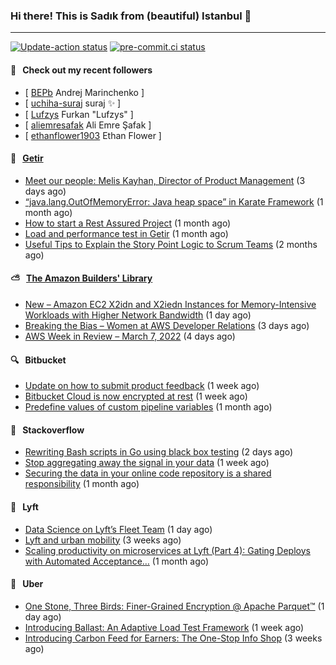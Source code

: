 ### Hi there! This is Sadık from (beautiful) Istanbul 👋

---

[![Update-action status](https://github.com/sadikkuzu/sadikkuzu/actions/workflows/sadikkuzu.yml/badge.svg)](https://github.com/sadikkuzu/sadikkuzu/actions/workflows/sadikkuzu.yml)
[![pre-commit.ci status](https://results.pre-commit.ci/badge/github/sadikkuzu/sadikkuzu/master.svg)](https://results.pre-commit.ci/latest/github/sadikkuzu/sadikkuzu/master)

#### 🔭 &nbsp; Check out my recent followers

- [ [BEPb](https://github.com/BEPb) Andrej Marinchenko ]
- [ [uchiha-suraj](https://github.com/uchiha-suraj) suraj ✨  ]
- [ [Lufzys](https://github.com/Lufzys) Furkan &#34;Lufzys&#34; ]
- [ [aliemresafak](https://github.com/aliemresafak) Ali Emre Şafak ]
- [ [ethanflower1903](https://github.com/ethanflower1903) Ethan Flower ]


#### 🚀 &nbsp; [Getir](https://technology.getir.com)

- [Meet our people: Melis Kayhan, Director of Product Management](https://medium.com/getir/meet-our-people-melis-kayhan-director-of-product-management-27e8f9913648?source=rss----5138a1e0a250---4) (3 days ago)
- [“java.lang.OutOfMemoryError: Java heap space” in Karate Framework](https://medium.com/getir/java-lang-outofmemoryerror-java-heap-space-in-karate-framework-dc5ad83fcd1b?source=rss----5138a1e0a250---4) (1 month ago)
- [How to start a Rest Assured Project](https://medium.com/getir/how-to-start-a-rest-assured-project-d599181ca855?source=rss----5138a1e0a250---4) (1 month ago)
- [Load and performance test in Getir](https://medium.com/getir/load-and-performance-test-in-getir-3bc5bf57b1e2?source=rss----5138a1e0a250---4) (1 month ago)
- [Useful Tips to Explain the Story Point Logic to Scrum Teams](https://medium.com/getir/useful-tips-to-explain-the-story-point-logic-to-scrum-teams-872a62e95257?source=rss----5138a1e0a250---4) (2 months ago)


#### ⛅ &nbsp; [The Amazon Builders' Library](https://aws.amazon.com/builders-library/)

- [New – Amazon EC2 X2idn and X2iedn Instances for Memory-Intensive Workloads with Higher Network Bandwidth](https://aws.amazon.com/blogs/aws/new-amazon-ec2-x2idn-and-x2iedn-instances-for-memory-intensive-workloads-with-higher-network-bandwidth/) (1 day ago)
- [Breaking the Bias – Women at AWS Developer Relations](https://aws.amazon.com/blogs/aws/breaking-the-bias-women-at-aws-developer-relations/) (3 days ago)
- [AWS Week in Review – March 7, 2022](https://aws.amazon.com/blogs/aws/aws-week-in-review-march-7-2022/) (4 days ago)


#### 🔍 &nbsp; Bitbucket

- [Update on how to submit product feedback](https://bitbucket.org/blog/update-on-how-to-submit-product-feedback) (1 week ago)
- [Bitbucket Cloud is now encrypted at rest](https://bitbucket.org/blog/bitbucket-cloud-is-now-encrypted-at-rest) (1 week ago)
- [Predefine values of custom pipeline variables](https://bitbucket.org/blog/predefine-values-of-custom-pipeline-variables) (1 month ago)


#### 📰 &nbsp; Stackoverflow

- [Rewriting Bash scripts in Go using black box testing](https://stackoverflow.blog/2022/03/09/rewriting-bash-scripts-in-go-using-black-box-testing/) (2 days ago)
- [Stop aggregating away the signal in your data](https://stackoverflow.blog/2022/03/03/stop-aggregating-away-the-signal-in-your-data/) (1 week ago)
- [Securing the data in your online code repository is a shared responsibility](https://stackoverflow.blog/2022/01/24/securing-the-data-in-your-online-code-repository-is-a-shared-responsibility/) (1 month ago)

#### 🚕 &nbsp; Lyft

- [Data Science on Lyft’s Fleet Team](https://eng.lyft.com/data-science-on-lyfts-fleet-team-141c594f656b?source=rss----25cd379abb8---4) (1 day ago)
- [Lyft and urban mobility](https://eng.lyft.com/lyft-and-urban-mobility-acf7a7571031?source=rss----25cd379abb8---4) (3 weeks ago)
- [Scaling productivity on microservices at Lyft (Part 4): Gating Deploys with Automated Acceptance…](https://eng.lyft.com/scaling-productivity-on-microservices-at-lyft-part-4-gating-deploys-with-automated-acceptance-4417e0ebc274?source=rss----25cd379abb8---4) (1 month ago)

#### 🚕 &nbsp; Uber

- [One Stone, Three Birds:  Finer-Grained Encryption @ Apache Parquet™](https://eng.uber.com/one-stone-three-birds-finer-grained-encryption-apache-parquet/) (1 day ago)
- [Introducing Ballast: An Adaptive Load Test Framework](https://eng.uber.com/introducing-ballast-an-adaptive-load-test-framework/) (1 week ago)
- [Introducing Carbon Feed for Earners: The One-Stop Info Shop](https://eng.uber.com/introducing-carbon-feed-for-earners-the-one-stop-info-shop/) (3 weeks ago)
